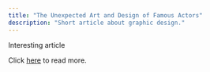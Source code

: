 ```yaml
---
title: "The Unexpected Art and Design of Famous Actors"
description: "Short article about graphic design."
---
```


Interesting article


Click <a href="http://www.printmag.com/steven-brower/unexpected-art-and-design-of-well-known-actors/ ">here</a> to read more.
